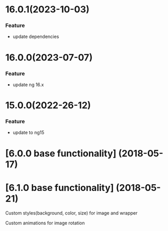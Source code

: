 # 16.0.1(2023-10-03)

### Feature

- update dependencies

# 16.0.0(2023-07-07)

### Feature

- update ng 16.x

<a name="16.0.0"></a>

# 15.0.0(2022-26-12)

### Feature
-  update to ng15

<a name="15.0.0"></a>


<a name="6.0.0"></a>
# [6.0.0 base functionality] (2018-05-17)


<a name="6.1.0"></a>
# [6.1.0 base functionality] (2018-05-21)
 
<p>Custom styles(background, color, size) for image and wrapper</p>
<p>Custom animations for image rotation</p>


